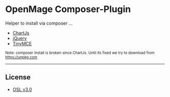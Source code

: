 # OpenMage Composer-Plugin

Helper to install via composer ...

- [ChartJs](https://github.com/chartjs/Chart.js)
- [jQuery](https://github.com/components/jquery)
- [TinyMCE](https://github.com/tinymce/tinymce)

<small>Note: composer install is broken since ChartJs. Until its fixed we try to download from https://unpkg.com</small>

---

## License

- [OSL v3.0](http://opensource.org/licenses/OSL-3.0)
